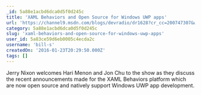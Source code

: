 ```yaml
---
_id: 5a88e1acbd6dca0d5f0d245c
title: 'XAML Behaviors and Open Source for Windows UWP apps'
url: 'https://channel9.msdn.com/blogs/devradio/dr1628?cr_cc=200747307&wt.mc_id=usdx_evan_newsletter_msdn'
category: 5a88e1acbd6dca0d5f0d245c
slug: 'xaml-behaviors-and-open-source-for-windows-uwp-apps'
user_id: 5a83ce59d6eb0005c4ecda2c
username: 'bill-s'
createdOn: '2016-01-23T20:29:50.000Z'
tags: []
---
```


Jerry Nixon welcomes Hari Menon and Jon Chu to the show as they discuss the recent announcements made for the XAML Behaviors platform which are now open source and natively support Windows UWP app development. 

